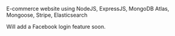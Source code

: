 E-commerce website using NodeJS, ExpressJS, MongoDB Atlas, Mongoose, Stripe, Elasticsearch

Will add a Facebook login feature soon.
